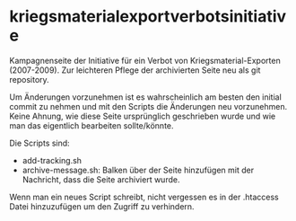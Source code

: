 # kriegsmaterialexportverbotsinitiative
Kampagnenseite der Initiative für ein Verbot von Kriegsmaterial-Exporten (2007-2009).
Zur leichteren Pflege der archivierten Seite neu als git repository.

Um Änderungen vorzunehmen ist es wahrscheinlich am besten den initial commit zu nehmen und mit den Scripts die Änderungen neu vorzunehmen.
Keine Ahnung, wie diese Seite ursprünglich geschrieben wurde und wie man das eigentlich bearbeiten sollte/könnte.

Die Scripts sind:

* add-tracking.sh
* archive-message.sh: Balken über der Seite hinzufügen mit der Nachricht, dass die Seite archiviert wurde.

Wenn man ein neues Script schreibt, nicht vergessen es in der .htaccess Datei hinzuzufügen um den Zugriff zu verhindern.
